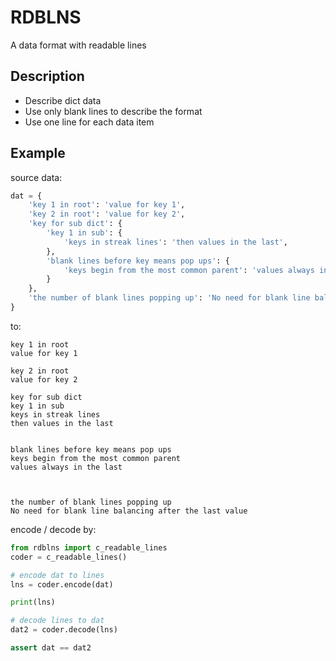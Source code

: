 # RDBLNS

A data format with readable lines

## Description

- Describe dict data
- Use only blank lines to describe the format
- Use one line for each data item

## Example

source data:

```python
dat = {
	'key 1 in root': 'value for key 1',
	'key 2 in root': 'value for key 2',
	'key for sub dict': {
		'key 1 in sub': {
			'keys in streak lines': 'then values in the last',
		},
		'blank lines before key means pop ups': {
			'keys begin from the most common parent': 'values always in the last'
		}
	},
	'the number of blank lines popping up': 'No need for blank line balancing after the last value'
}
```

to:

```
key 1 in root
value for key 1

key 2 in root
value for key 2

key for sub dict
key 1 in sub
keys in streak lines
then values in the last


blank lines before key means pop ups
keys begin from the most common parent
values always in the last



the number of blank lines popping up
No need for blank line balancing after the last value
```

encode / decode by:

```python
from rdblns import c_readable_lines
coder = c_readable_lines()

# encode dat to lines
lns = coder.encode(dat)

print(lns)

# decode lines to dat
dat2 = coder.decode(lns)

assert dat == dat2
```